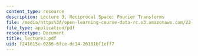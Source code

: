 ```yaml
---
content_type: resource
description: Lecture 3, Reciprocal Space; Fourier Transforms
file: /media/https%3A/open-learning-course-data-rc.s3.amazonaws.com/22-058-principles-of-medical-imaging-fall-2002/f241615e02866fcedc1426181bf1eff7_lecture3.pdf
file_type: application/pdf
resourcetype: Document
title: lecture3.pdf
uid: f241615e-0286-6fce-dc14-26181bf1eff7
---
```

